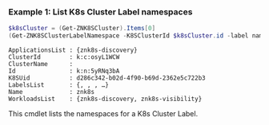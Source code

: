 ### Example 1: List K8s Cluster Label namespaces
```powershell
$k8sCluster = (Get-ZNK8SCluster).Items[0]
(Get-ZNK8SClusterLabelNamespace -K8SClusterId $k8sCluster.id -label name:znk8s).Items
```

```output
ApplicationsList : {znk8s-discovery}
ClusterId        : k:c:osyL1WCW
ClusterName      : 
Id               : k:n:5yRNq3bA
K8SUid           : d286c342-b02d-4f90-b69d-2362e5c722b3
LabelsList       : {, , , …}
Name             : znk8s
WorkloadsList    : {znk8s-discovery, znk8s-visibility}
```

This cmdlet lists the namespaces for a K8s Cluster Label.
